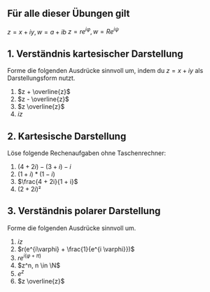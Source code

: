 
## Für alle dieser Übungen gilt
$z = x + iy, w = a + ib$
$z = r e^{i \varphi}, w = R e ^{i \psi}$

## 1. Verständnis kartesischer Darstellung
Forme die folgenden Ausdrücke sinnvoll um, indem du $z = x + iy$ als Darstellungsform nutzt.

1. $z + \overline{z}$
2. $z - \overline{z}$
3. $z \overline{z}$
4. $iz$

## 2. Kartesische Darstellung
Löse folgende Rechenaufgaben ohne Taschenrechner:
1. $(4 + 2i) - (3 + i) - i$
2. $(1 + i) * (1 - i)$
3. $\frac{4 + 2i}{1 + i}$
4. $(2 + 2i)²$

## 3. Verständnis polarer Darstellung
Forme die folgenden Ausdrücke sinnvoll um.

1. $iz$
2. $r(e^{i\varphi} + \frac{1}{e^{i \varphi}})$
3. $re^{i(\varphi + \pi)}$
4. $z^n, n \in \N$
5. $e ^ z$
6. $z \overline{z}$
